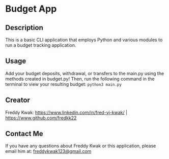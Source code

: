 # Budget App

## Description
This is a basic CLI application that employs Python and various modules to run a budget tracking application.

## Usage
Add your budget deposits, withdrawal, or transfers to the main.py using the methods created in budget.py! Then, run the following command in the terminal to view your resulting budget:
`python3 main.py`

## Creator
Freddy Kwak: https://www.linkedin.com/in/fred-yj-kwak/ | https://www.github.com/fredkk22

## Contact Me
If you have any questions about Freddy Kwak or this application, please email him at: freddykwak123@gmail.com
